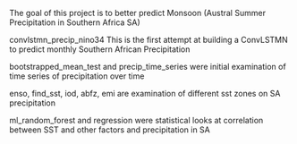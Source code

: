 The goal of this project is to better predict Monsoon (Austral Summer Precipitation in Southern Africa SA)


convlstmn_precip_nino34
This is the first attempt at building a ConvLSTMN to predict monthly Southern African Precipitation

bootstrapped_mean_test and precip_time_series 
were initial examination of time series of precipitation over time

enso, find_sst, iod, abfz, emi are examination of different sst zones on SA precipitation 

ml_random_forest and regression were statistical looks at correlation between SST and other factors and precipitation
in SA

